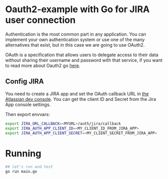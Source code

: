 # Oauth2-example with Go for JIRA user connection
Authentication is the most common part in any application. You can implement your own authentication system or use one of the many alternatives that exist, but in this case we are going to use OAuth2.

OAuth is a specification that allows users to delegate access to their data without sharing
their username and password with that service, if you want to read more about Oauth2 go [here](https://oauth.net/2/).


## Config JIRA
You need to create a JIRA app and set the OAuth callback URL in [the Atlassian dev console](https://developer.atlassian.com/console/myapps/XXXXXXXXX/authorization/auth-code-grant). You can get the client ID and Secret from the Jira App console settings.

Then export envvars:

```bash
export JIRA_URL_CALLBACK=<MYURL>/auth/jira/callback
export JIRA_AUTH_APP_CLIENT_ID=<MY_CLIENT_ID_FROM_JIRA_APP>
export JIRA_AUTH_APP_CLIENT_SECRET=<MY_CLIENT_SECRET_FROM_JIRA_APP>
```

# Running

```bash
## let's run and test
go run main.go
```
